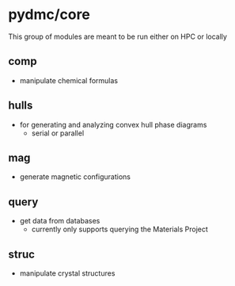 # pydmc/core
This group of modules are meant to be run either on HPC or locally

## comp
- manipulate chemical formulas

## hulls
- for generating and analyzing convex hull phase diagrams
    - serial or parallel

## mag
- generate magnetic configurations

## query
- get data from databases
    - currently only supports querying the Materials Project

## struc
- manipulate crystal structures



